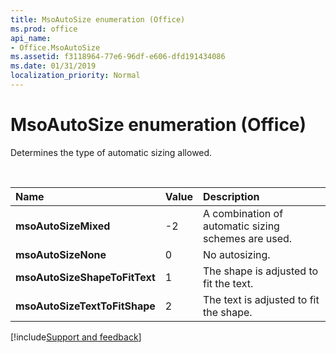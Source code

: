 ```yaml
---
title: MsoAutoSize enumeration (Office)
ms.prod: office
api_name:
- Office.MsoAutoSize
ms.assetid: f3118964-77e6-96df-e606-dfd191434086
ms.date: 01/31/2019
localization_priority: Normal
---
```



# MsoAutoSize enumeration (Office)

Determines the type of automatic sizing allowed.

<br/>

|Name|Value|Description|
|:-----|:-----|:-----|
|**msoAutoSizeMixed**|-2|A combination of automatic sizing schemes are used.|
|**msoAutoSizeNone**|0|No autosizing.|
|**msoAutoSizeShapeToFitText**|1|The shape is adjusted to fit the text.|
|**msoAutoSizeTextToFitShape**|2|The text is adjusted to fit the shape.|

[!include[Support and feedback](~/includes/feedback-boilerplate.md)]